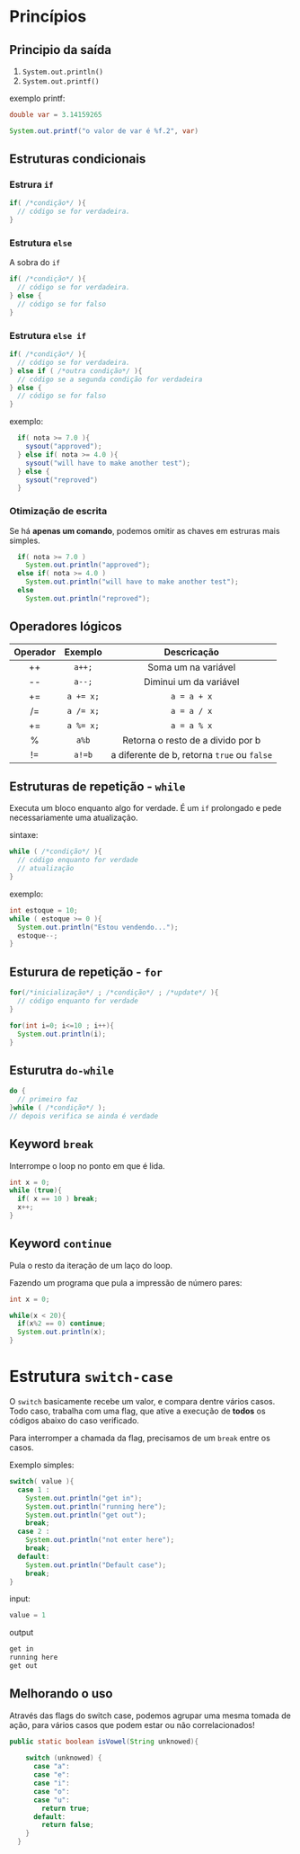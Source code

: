 # Princípios

## Principio da saída

1. `System.out.println()`
1. `System.out.printf()`

exemplo printf:

```java
double var = 3.14159265

System.out.printf("o valor de var é %f.2", var)
```

## Estruturas condicionais

### Estrura `if`

```java
if( /*condição*/ ){
  // código se for verdadeira.
}
```

### Estrutura `else`

A sobra do `if`

```java
if( /*condição*/ ){
  // código se for verdadeira.
} else {
  // código se for falso
}
```


### Estrutura `else if`

```java
if( /*condição*/ ){
  // código se for verdadeira.
} else if ( /*outra condição*/ ){
  // código se a segunda condição for verdadeira
} else {
  // código se for falso
}
```

exemplo:
```java
  if( nota >= 7.0 ){
    sysout("approved");
  } else if( nota >= 4.0 ){ 
    sysout("will have to make another test");
  } else {
    sysout("reproved")
  }
```

### Otimização de escrita

Se há **apenas um comando**, podemos omitir as chaves em estruras mais simples.

```java
  if( nota >= 7.0 ) 
    System.out.println("approved");
  else if( nota >= 4.0 ) 
    System.out.println("will have to make another test");
  else 
    System.out.println("reproved");
```

## Operadores lógicos

|Operador|Exemplo| Descricação |
|:--:| :--: | :--: |
|++| `a++;`| Soma um na variável |
| -- | `a--;`| Diminui um da variável |
| += | `a += x;`| `a = a + x` |
| /= | `a /= x;`| `a = a / x` |
| += | `a %= x;`| `a = a % x` |
|%| `a%b`| Retorna o resto de a divido por b |
|!=| `a!=b`| a diferente de b, retorna `true` ou `false` |


## Estruturas de repetição - `while`

Executa um bloco enquanto algo for verdade. É um `if` prolongado e pede necessariamente uma atualização.

sintaxe:
```java
while ( /*condição*/ ){
  // código enquanto for verdade
  // atualização
}
```

exemplo:
```java
int estoque = 10;
while ( estoque >= 0 ){
  System.out.println("Estou vendendo...");
  estoque--;
}
```

## Esturura de repetição - `for`

```java
for(/*inicialização*/ ; /*condição*/ ; /*update*/ ){
  // código enquanto for verdade
}
```

```java
for(int i=0; i<=10 ; i++){
  System.out.println(i);
}
```

## Esturutra `do-while`

```java
do {
  // primeiro faz
}while ( /*condição*/ );
// depois verifica se ainda é verdade
```

## Keyword `break`

Interrompe o loop no ponto em que é lida.

```java
int x = 0;
while (true){
  if( x == 10 ) break;
  x++;
}
```

## Keyword `continue`

Pula o resto da iteração de um laço do loop.

Fazendo um programa que pula a impressão de número pares:
```java
int x = 0;

while(x < 20){
  if(x%2 == 0) continue;
  System.out.println(x);
}
```

# Estrutura `switch-case`

O `switch` basicamente recebe um valor, e compara dentre vários casos. Todo caso, trabalha com uma flag, que ative a execução de **todos** os códigos abaixo do caso verificado.

Para interromper a chamada da flag, precisamos de um `break` entre os casos.

Exemplo simples:
```java
switch( value ){
  case 1 :
    System.out.println("get in");
    System.out.println("running here");
    System.out.println("get out");
    break;
  case 2 :
    System.out.println("not enter here");
    break;
  default:
    System.out.println("Default case");
    break;
}
```

input:
```java
value = 1
```

output
```java
get in
running here
get out
```

## Melhorando o uso

Através das flags do switch case, podemos agrupar uma mesma tomada de ação, para vários casos que podem estar ou não correlacionados!

```java
public static boolean isVowel(String unknowed){
    
    switch (unknowed) {
      case "a":
      case "e":
      case "i":
      case "o":
      case "u":
        return true;    
      default:
        return false;
    }
  }
```
